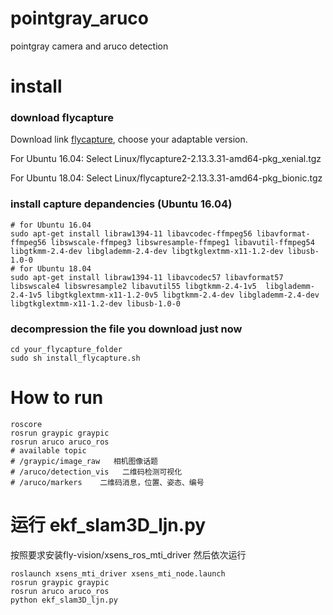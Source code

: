 # pointgray_aruco
pointgray camera and aruco detection

# install

### download flycapture
Download link [flycapture](https://flir.app.boxcn.net/v/Flycapture2SDK), choose your adaptable version.

For Ubuntu 16.04:
Select Linux/flycapture2-2.13.3.31-amd64-pkg_xenial.tgz

For Ubuntu 18.04:
Select Linux/flycapture2-2.13.3.31-amd64-pkg_bionic.tgz

### install capture depandencies (Ubuntu 16.04)
```
# for Ubuntu 16.04
sudo apt-get install libraw1394-11 libavcodec-ffmpeg56 libavformat-ffmpeg56 libswscale-ffmpeg3 libswresample-ffmpeg1 libavutil-ffmpeg54 libgtkmm-2.4-dev libglademm-2.4-dev libgtkglextmm-x11-1.2-dev libusb-1.0-0
# for Ubuntu 18.04
sudo apt-get install libraw1394-11 libavcodec57 libavformat57 libswscale4 libswresample2 libavutil55 libgtkmm-2.4-1v5  libglademm-2.4-1v5 libgtkglextmm-x11-1.2-0v5 libgtkmm-2.4-dev libglademm-2.4-dev libgtkglextmm-x11-1.2-dev libusb-1.0-0
```
### decompression the file you download just now 

```
cd your_flycapture_folder
sudo sh install_flycapture.sh
```

# How to run
```
roscore
rosrun graypic graypic
rosrun aruco aruco_ros
# available topic
# /graypic/image_raw   相机图像话题
# /aruco/detection_vis   二维码检测可视化
# /aruco/markers    二维码消息，位置、姿态、编号
```

# 运行 ekf_slam3D_ljn.py
按照要求安装fly-vision/xsens_ros_mti_driver
然后依次运行
```
roslaunch xsens_mti_driver xsens_mti_node.launch
rosrun graypic graypic
rosrun aruco aruco_ros
python ekf_slam3D_ljn.py
```
